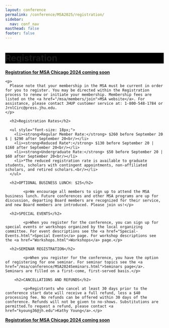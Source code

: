 ```yaml
---
layout: conference
permalink: /conference/MSA2025/registration/
sidebar:
  nav: conf_nav
masthead: false
footer: false
---
```


<div class="page__hero--overlay"
style="background-color: #000; background-image: linear-gradient(rgba(0, 0, 0, 0.5), rgba(0, 0, 0, 0.5)), url(assets/krasner_celebration.jpeg);">
	<div class="wrapper">
	  <h1 id="page-title" class="page__title" itemprop="headline">       
		  Registration       
	  </h1> 
	</div>
</div>

<body>


<div class="post">
  <p><strong><a target="_blank" href="/msa/members/conference">Registration for MSA Chicago 2024 coming soon</a></strong></p>

    <p>
      Please note that your membership in the MSA must be current in order for you to register. You may be directed within the Registration process to renew or initiate your membership. Membership fees are listed on the <a href="/msa/members/join">MSA website</a>. For assistance, please contact JHUP customer service at: 1-800-548-1784 or JrnlCirc@press.jhu.edu.
    </p>
	
      <h2>Registration Rates</h2>
	  
      <ul style="font-size: 18px;">
        <li><strong>Regular Member Rate:</strong> $260 before September 20 $ | $290 after September 20<br/></li>
        <li><strong>Reduced Rate*:</strong> $130 before September 20 | $160 after September 20<br/></li>
		<li><strong>Undergraduate Rate:</strong> $50 before September 20 | $60 after September 20<br/></li>
		<li>*The reduced registration rate is available to graduate students, scholars with contingent appointments, non-affiliated scholars, and retired scholars.<br/></li>
      </ul>

      <h2>OPTIONAL BUSINESS LUNCH: $25</h2>
	  
			<p>We encourage all members to sign up to attend the MSA business lunch. Future conferences and other MSA programs are up for discussion, departing Board members are recognized for their service, and new Board members are introduced. Please join us!</p>

	  <h2>SPECIAL EVENTS</h2>
	  
			<p>When you register for the conference, you can sign up for special events or workshops organized by the local organizing committee. For event descriptions see the <a href="Special-Events.html">Special Events</a> page. For workshop descriptions see the <a href="Workshops.html">Workshops</a> page.</p>

      <h2>SEMINAR REGISTRATION</h2>
	  
			<p>When you register for the conference, you have the option of registering for one seminar. For seminar topics see the <a href="/msa/conference/MSA2024Seminars.html">Seminars page</a>. Seminars are filled on a first-come, first-served basis.</p>

		<h2>CANCELLATIONS AND REFUNDS</h2>
	  
			<p>Registrants who cancel at least 30 days prior to the conference start date will receive a full refund, less a $40 processing fee. No refunds can be offered within 30 days of the conference. Refunds will not be given to no-shows. Substitutions are permitted.To request a refund, please contact <a href="kyoung36@jh.edu">Kathy Young</a>.</p>

  <p><strong><a target="_blank" href="/msa/members/conference">Registration for MSA Chicago 2024 coming soon</a></strong></p>
			
</div>
			
<!--	  
      <li><strong>After September 15:</strong> </li>
      <ul>
        <li>Reduced Rate: $95<br/></li>
        <li>Regular Rate: $195</li>
      </ul>
    </ul>

    <p>These fees and any associated with the optional
    Business Lunch or for Special Events such as the Art Institute and American
    Writers Museum tour must be paid in advance through our 
    <a style="font-size:2em" href='/msa/members/conference'>online registration portal</a>.
    </p>

    <p>
      Remote-only participants (those <i>only</i> attending a seminar remotely)  are eligible for the reduced registration fee regardless of professional status. At present our remote participation offerings are limited to those seminars that are designated as such.  If conditions change such that we are able to offer additional options for remote participation later on, we will make an announcement at that time.
    </p>
    <p>Please note that your membership in the MSA
    must be current in order for you to register, so you may be directed within the
    Registration process to renew or initiate your membership.  Membership fees are
    listed on the MSA website at 
    <a href="/msa/members/join">/msa/members/join</a>.</p>

        <p>
            Customer orders, refunds, and other account questions should be directed to the Johns Hopkins University Press in-house Customer Service team at this address: <a href="mailto: jrnlcirc@press.jhu.edu">jrnlcirc@press.jhu.edu</a>.  Reimbursement requests must be made two weeks <i>before</i> the conference begins (21 October at the latest).
        </p>
    </div>

</div> <!-- .post -->
</body>
